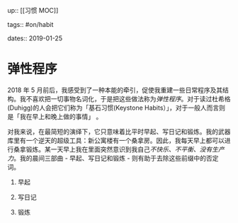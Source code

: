 up:: [[习惯 MOC]]

tags:: #on/habit

dates:: 2019-01-25

# 弹性程序

2018 年 5 月前后，我感受到了一种本能的牵引，促使我重建一些日常程序及其结构。我不喜欢把一切事物名词化，于是把这些做法称为*弹性程序*。对于读过杜希格(Duhigg)的人会把它们称为「基石习惯(Keystone Habits）」，对于一般人而言则是「我在早上和晚上做的事情」 。  

对我来说，在最简短的演绎下，它只意味着比平时早起、写日记和锻炼。我的武器库里有一个逆天的超级工具：新公寓楼有一个桑拿房。因此，我每天早上都可以进行桑拿锻炼。某一天早上我在里面突然意识到我自己*不快乐、不平衡、没有生产力*。我的晨间三部曲 - 早起、写日记和锻炼 - 则有助于去除这些前缀中的否定词。

1.  早起
    
2.  写日记
    
3.  锻炼
